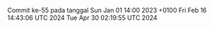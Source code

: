 Commit ke-55 pada tanggal Sun Jan 01 14:00 2023 +0100
Fri Feb 16 14:43:06 UTC 2024
Tue Apr 30 02:19:55 UTC 2024
